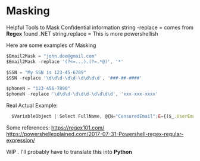 # Masking
Helpful Tools to Mask Confidential information
string -replace  = comes from **Regex** found .NET
string.replace   =  This is more powershellish

Here are some examples of Masking
``` Javascript
$Email2Mask = "john.doe@gmail.com"
$Email2Mask -replace '(?<=...).(?=.*@)', '*'
```

``` Javascript
$SSN = "My SSN is 123-45-6789"
$SSN -replace '\d\d\d-\d\d-\d\d\d\d', '###-##-####'
```

``` Javascript
$phoneN = "123-456-7890"
$phoneN -replace '\d\d\d-\d\d\d-\d\d\d\d', 'xxx-xxx-xxxx'
```

Real Actual Example:
``` Javascript
  $VariableObject | Select FullName, @{N="CensuredEmail";E={($_.UserEmail) -replace '(?<=...).(?=.*@)', '*'}}, Date
```

Some references:
https://regex101.com/
https://powershellexplained.com/2017-07-31-Powershell-regex-regular-expression/

WIP . I'll probably have to translate this into **Python**

